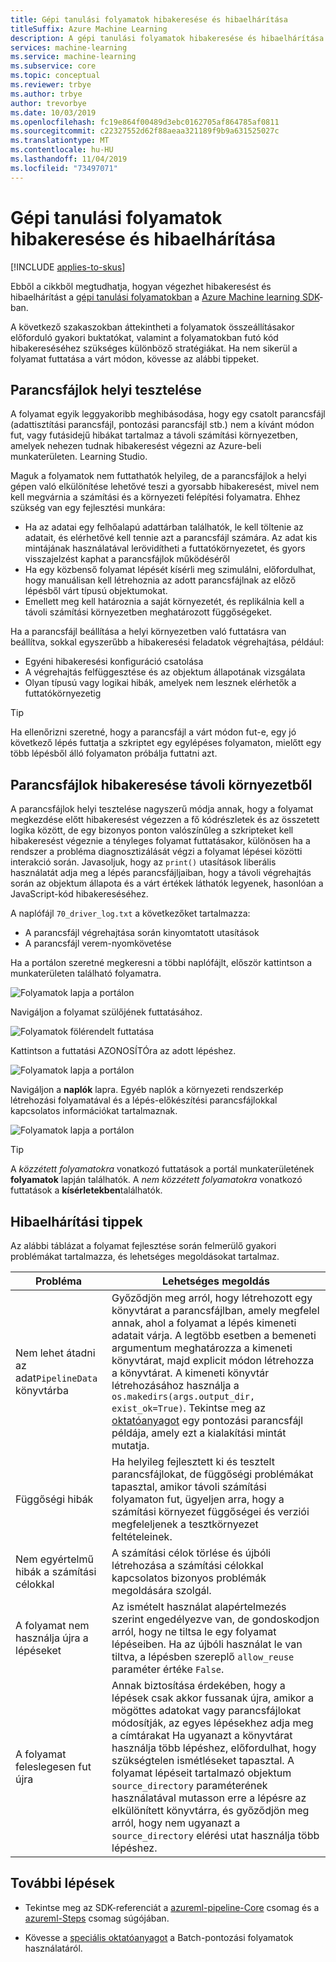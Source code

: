 ```yaml
---
title: Gépi tanulási folyamatok hibakeresése és hibaelhárítása
titleSuffix: Azure Machine Learning
description: A gépi tanulási folyamatok hibakeresése és hibaelhárítása a Pythonhoz készült Azure Machine Learning SDK-ban. Ismerje meg a folyamatok fejlesztésével kapcsolatos gyakori buktatókat, valamint a távoli végrehajtás előtt és közben a parancsfájlok hibakeresését segítő tippeket.
services: machine-learning
ms.service: machine-learning
ms.subservice: core
ms.topic: conceptual
ms.reviewer: trbye
ms.author: trbye
author: trevorbye
ms.date: 10/03/2019
ms.openlocfilehash: fc19e864f00489d3ebc0162705af864785af0811
ms.sourcegitcommit: c22327552d62f88aeaa321189f9b9a631525027c
ms.translationtype: MT
ms.contentlocale: hu-HU
ms.lasthandoff: 11/04/2019
ms.locfileid: "73497071"
---
```

# <a name="debug-and-troubleshoot-machine-learning-pipelines"></a>Gépi tanulási folyamatok hibakeresése és hibaelhárítása
[!INCLUDE [applies-to-skus](../../../includes/aml-applies-to-basic-enterprise-sku.md)]

Ebből a cikkből megtudhatja, hogyan végezhet hibakeresést és hibaelhárítást a [gépi tanulási folyamatokban](concept-ml-pipelines.md) a [Azure Machine learning SDK](https://docs.microsoft.com/python/api/overview/azure/ml/intro?view=azure-ml-py)-ban.

A következő szakaszokban áttekintheti a folyamatok összeállításakor előforduló gyakori buktatókat, valamint a folyamatokban futó kód hibakereséséhez szükséges különböző stratégiákat. Ha nem sikerül a folyamat futtatása a várt módon, kövesse az alábbi tippeket. 

## <a name="testing-scripts-locally"></a>Parancsfájlok helyi tesztelése

A folyamat egyik leggyakoribb meghibásodása, hogy egy csatolt parancsfájl (adattisztítási parancsfájl, pontozási parancsfájl stb.) nem a kívánt módon fut, vagy futásidejű hibákat tartalmaz a távoli számítási környezetben, amelyek nehezen tudnak hibakeresést végezni az Azure-beli munkaterületen. Learning Studio. 

Maguk a folyamatok nem futtathatók helyileg, de a parancsfájlok a helyi gépen való elkülönítése lehetővé teszi a gyorsabb hibakeresést, mivel nem kell megvárnia a számítási és a környezeti felépítési folyamatra. Ehhez szükség van egy fejlesztési munkára:

* Ha az adatai egy felhőalapú adattárban találhatók, le kell töltenie az adatait, és elérhetővé kell tennie azt a parancsfájl számára. Az adat kis mintájának használatával lerövidítheti a futtatókörnyezetet, és gyors visszajelzést kaphat a parancsfájlok működéséről
* Ha egy közbenső folyamat lépését kísérli meg szimulálni, előfordulhat, hogy manuálisan kell létrehoznia az adott parancsfájlnak az előző lépésből várt típusú objektumokat.
* Emellett meg kell határoznia a saját környezetét, és replikálnia kell a távoli számítási környezetben meghatározott függőségeket.

Ha a parancsfájl beállítása a helyi környezetben való futtatásra van beállítva, sokkal egyszerűbb a hibakeresési feladatok végrehajtása, például:

* Egyéni hibakeresési konfiguráció csatolása
* A végrehajtás felfüggesztése és az objektum állapotának vizsgálata
* Olyan típusú vagy logikai hibák, amelyek nem lesznek elérhetők a futtatókörnyezetig

> [!TIP] 
> Ha ellenőrizni szeretné, hogy a parancsfájl a várt módon fut-e, egy jó következő lépés futtatja a szkriptet egy egylépéses folyamaton, mielőtt egy több lépésből álló folyamaton próbálja futtatni azt.

## <a name="debugging-scripts-from-remote-context"></a>Parancsfájlok hibakeresése távoli környezetből

A parancsfájlok helyi tesztelése nagyszerű módja annak, hogy a folyamat megkezdése előtt hibakeresést végezzen a fő kódrészletek és az összetett logika között, de egy bizonyos ponton valószínűleg a szkripteket kell hibakeresést végeznie a tényleges folyamat futtatásakor, különösen ha a rendszer a probléma diagnosztizálását végzi a folyamat lépései közötti interakció során. Javasoljuk, hogy az `print()` utasítások liberális használatát adja meg a lépés parancsfájljaiban, hogy a távoli végrehajtás során az objektum állapota és a várt értékek láthatók legyenek, hasonlóan a JavaScript-kód hibakereséséhez.

A naplófájl `70_driver_log.txt` a következőket tartalmazza: 

* A parancsfájl végrehajtása során kinyomtatott utasítások
* A parancsfájl verem-nyomkövetése 

Ha a portálon szeretné megkeresni a többi naplófájlt, először kattintson a munkaterületen található folyamatra.

![Folyamatok lapja a portálon](./media/how-to-debug-pipelines/pipeline-1.png)

Navigáljon a folyamat szülőjének futtatásához.

![Folyamatok fölérendelt futtatása](./media/how-to-debug-pipelines/pipeline-2.png)

Kattintson a futtatási AZONOSÍTÓra az adott lépéshez.

![Folyamatok lapja a portálon](./media/how-to-debug-pipelines/pipeline-3.png)

Navigáljon a **naplók** lapra. Egyéb naplók a környezeti rendszerkép létrehozási folyamatával és a lépés-előkészítési parancsfájlokkal kapcsolatos információkat tartalmaznak.

![Folyamatok lapja a portálon](./media/how-to-debug-pipelines/pipeline-4.png)

> [!TIP]
> A *közzétett folyamatokra* vonatkozó futtatások a portál munkaterületének **folyamatok** lapján találhatók. A *nem közzétett folyamatokra* vonatkozó futtatások a **kísérletekben**találhatók.

## <a name="troubleshooting-tips"></a>Hibaelhárítási tippek

Az alábbi táblázat a folyamat fejlesztése során felmerülő gyakori problémákat tartalmazza, és lehetséges megoldásokat tartalmaz.

| Probléma | Lehetséges megoldás |
|--|--|
| Nem lehet átadni az adat`PipelineData` könyvtárba | Győződjön meg arról, hogy létrehozott egy könyvtárat a parancsfájlban, amely megfelel annak, ahol a folyamat a lépés kimeneti adatait várja. A legtöbb esetben a bemeneti argumentum meghatározza a kimeneti könyvtárat, majd explicit módon létrehozza a könyvtárat. A kimeneti könyvtár létrehozásához használja a `os.makedirs(args.output_dir, exist_ok=True)`. Tekintse meg az [oktatóanyagot](tutorial-pipeline-batch-scoring-classification.md#write-a-scoring-script) egy pontozási parancsfájl példája, amely ezt a kialakítási mintát mutatja. |
| Függőségi hibák | Ha helyileg fejlesztett ki és tesztelt parancsfájlokat, de függőségi problémákat tapasztal, amikor távoli számítási folyamaton fut, ügyeljen arra, hogy a számítási környezet függőségei és verziói megfeleljenek a tesztkörnyezet feltételeinek. |
| Nem egyértelmű hibák a számítási célokkal | A számítási célok törlése és újbóli létrehozása a számítási célokkal kapcsolatos bizonyos problémák megoldására szolgál. |
| A folyamat nem használja újra a lépéseket | Az ismételt használat alapértelmezés szerint engedélyezve van, de gondoskodjon arról, hogy ne tiltsa le egy folyamat lépéseiben. Ha az újbóli használat le van tiltva, a lépésben szereplő `allow_reuse` paraméter értéke `False`. |
| A folyamat feleslegesen fut újra | Annak biztosítása érdekében, hogy a lépések csak akkor fussanak újra, amikor a mögöttes adatokat vagy parancsfájlokat módosítják, az egyes lépésekhez adja meg a címtárakat Ha ugyanazt a könyvtárat használja több lépéshez, előfordulhat, hogy szükségtelen ismétléseket tapasztal. A folyamat lépéseit tartalmazó objektum `source_directory` paraméterének használatával mutasson erre a lépésre az elkülönített könyvtárra, és győződjön meg arról, hogy nem ugyanazt a `source_directory` elérési utat használja több lépéshez. |

## <a name="next-steps"></a>További lépések

* Tekintse meg az SDK-referenciát a [azureml-pipeline-Core](https://docs.microsoft.com/python/api/azureml-pipeline-core/?view=azure-ml-py) csomag és a [azureml-Steps](https://docs.microsoft.com/python/api/azureml-pipeline-steps/?view=azure-ml-py) csomag súgójában.

* Kövesse a [speciális oktatóanyagot](tutorial-pipeline-batch-scoring-classification.md) a Batch-pontozási folyamatok használatáról.
